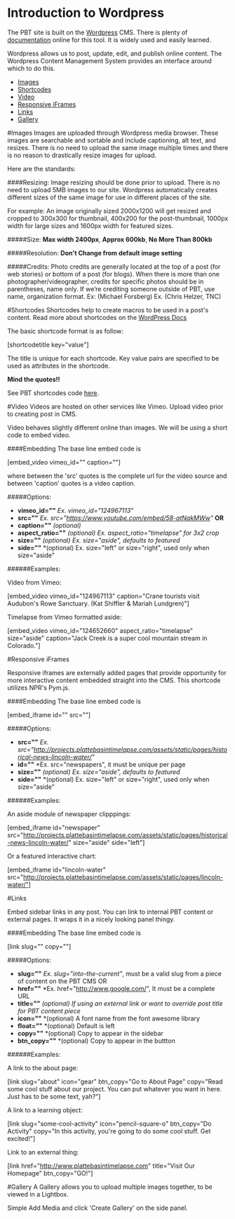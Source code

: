# Introduction to Wordpress

The PBT site is built on the [Wordpress](https://wordpress.org/) CMS. There is plenty of [documentation](https://codex.wordpress.org/) online for this tool. It is widely used and easily learned.

Wordpress allows us to post, update, edit, and publish online content. The Wordpress Content Management System provides an interface around which to do this.

* [Images](#images)
* [Shortcodes](#shortcodes)
* [Video](#video)
* [Responsive iFrames](#responsive-iframes)
* [Links](#links)
* [Gallery](#gallery)

#Images
Images are uploaded through Wordpress media browser. These images are searchable and sortable and include captioning, alt text, and resizes. There is no need to upload the same image multiple times and there is no reason to drastically resize images for upload.

Here are the standards:

####Resizing:
Image resizing should be done prior to upload. There is no need to upload 5MB images to our site. Wordpress automatically creates different sizes of the same image for use in different places of the site.

For example: An image originally sized 2000x1200 will get resized and cropped to 300x300 for thumbnail, 400x200 for the post-thumbnail, 1000px width for large sizes and 1600px width for featured sizes.

#####Size: **Max width 2400px**, **Approx 600kb**, **No More Than 800kb**

#####Resolution: **Don't Change from default image setting**

#####Credits:
Photo credits are generally located at the top of a post (for web stories) or bottom of a post (for blogs). When there is more than one photographer/videographer, credits for specific photos should be in parentheses, name only. If we’re crediting someone outside of PBT, use name, organization format. Ex: (Michael Forsberg) Ex. (Chris Helzer, TNC)

#Shortcodes
Shortcodes help to create macros to be used in a post's content. Read more about shortcodes on the [WordPress Docs](https://codex.wordpress.org/Shortcode)

The basic shortcode format is as follow:

[shortcodetitle key="value"]

The title is unique for each shortcode. Key value pairs are specified to be used as attributes in the shortcode.

**Mind the quotes!!**

See PBT shortcodes code [here](https://github.com/plattebasintimelapse/pbt-wp-theme/blob/master/inc/shortcodes.php).

#Video
Videos are hosted on other services like Vimeo. Upload video prior to creating post in CMS.

Video behaves slightly different online than images. We will be using a short code to embed video.

####Embedding
The base line embed code is

[embed_video vimeo_id="" caption=""]

where between the 'src' quotes is the complete url for the video source and between 'caption' quotes is a video caption.

#####Options:
* **vimeo_id=""** 		*Ex. vimeo_id="124967113"*
* **src=""** 			*Ex. src="https://www.youtube.com/embed/58-atNakMWw"* **OR**
* **caption=""** 		*(optional)*
* **aspect_ratio=""** 	*(optional) Ex. aspect_ratio="timelapse" for 3x2 crop*
* **size=""**			*(optional) Ex. size="aside", defaults to featured*
* **side=""**			*(optional) Ex. size="left" or size="right", used only when size="aside"

######Examples:

Video from Vimeo:

[embed_video vimeo_id="124967113" caption="Crane tourists visit Audubon's Rowe Sanctuary. (Kat Shiffler & Mariah Lundgren)"]

Timelapse from Vimeo formatted aside:

[embed_video vimeo_id="124652660" aspect_ratio="timelapse" size="aside" caption="Jack Creek is a super cool mountain stream in Colorado."]

#Responsive iFrames

Responsive iframes are externally added pages that provide opportunity for more interactive content embedded straight into the CMS. This shortcode utilizes NPR's Pym.js.

####Embedding
The base line embed code is

[embed_iframe id="" src=""]

#####Options:
* **src=""** 		*Ex. src="http://projects.plattebasintimelapse.com/assets/static/pages/historical-news-lincoln-water/"*
* **id=""** 		*Ex. src="newspapers", it must be unique per page
* **size=""**		*(optional) Ex. size="aside", defaults to featured*
* **side=""**		*(optional) Ex. size="left" or size="right", used only when size="aside"

######Examples:

An aside module of newspaper clipppings:

[embed_iframe id="newspaper" src="http://projects.plattebasintimelapse.com/assets/static/pages/historical-news-lincoln-water/" size="aside" side="left"]

Or a featured interactive chart:

[embed_iframe id="lincoln-water" src="http://projects.plattebasintimelapse.com/assets/static/pages/lincoln-water/"]

#Links

Embed sidebar links in any post. You can link to internal PBT content or external pages. It wraps it in a nicely looking panel thingy.

####Embedding
The base line embed code is

[link slug="" copy=""]

#####Options:
* **slug=""** 		*Ex. slug="into-the-current"*, must be a valid slug from a piece of content on the PBT CMS OR
* **href=""** 		*Ex. href="http://www.google.com/", It must be a complete URL
* **title=""**		*(optional) If using an external link or want to override post title for PBT content piece*
* **icon=""**		*(optional) A font name from the font awesome library
* **float=""**		*(optional) Default is left
* **copy=""**		*(optional) Copy to appear in the sidebar
* **btn_copy=""**	*(optional) Copy to appear in the buttton

######Examples:

A link to the about page:

[link slug="about" icon="gear" btn_copy="Go to About Page" copy="Read some cool stuff about our project. You can put whatever you want in here. Just has to be some text, yah?"]

A link to a learning object:

[link slug="some-cool-activity" icon="pencil-square-o" btn_copy="Do Activity" copy="In this activity, you're going to do some cool stuff. Get excited!"]

Link to an external thing:

[link href="http://www.plattebasintimelapse.com" title="Visit Our Homepage" btn_copy="GO!"]

#Gallery
A Gallery allows you to upload multiple images together, to be viewed in a Lightbox.

Simple Add Media and click 'Create Gallery' on the side panel.








